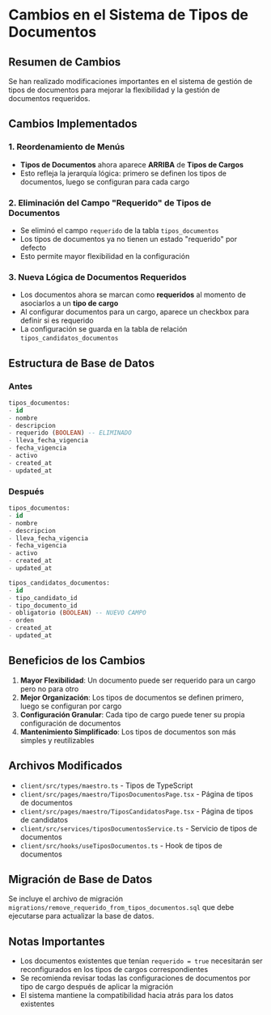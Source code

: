 # Cambios en el Sistema de Tipos de Documentos

## Resumen de Cambios

Se han realizado modificaciones importantes en el sistema de gestión de tipos de documentos para mejorar la flexibilidad y la gestión de documentos requeridos.

## Cambios Implementados

### 1. Reordenamiento de Menús
- **Tipos de Documentos** ahora aparece **ARRIBA** de **Tipos de Cargos**
- Esto refleja la jerarquía lógica: primero se definen los tipos de documentos, luego se configuran para cada cargo

### 2. Eliminación del Campo "Requerido" de Tipos de Documentos
- Se eliminó el campo `requerido` de la tabla `tipos_documentos`
- Los tipos de documentos ya no tienen un estado "requerido" por defecto
- Esto permite mayor flexibilidad en la configuración

### 3. Nueva Lógica de Documentos Requeridos
- Los documentos ahora se marcan como **requeridos** al momento de asociarlos a un **tipo de cargo**
- Al configurar documentos para un cargo, aparece un checkbox para definir si es requerido
- La configuración se guarda en la tabla de relación `tipos_candidatos_documentos`

## Estructura de Base de Datos

### Antes
```sql
tipos_documentos:
- id
- nombre
- descripcion
- requerido (BOOLEAN) -- ELIMINADO
- lleva_fecha_vigencia
- fecha_vigencia
- activo
- created_at
- updated_at
```

### Después
```sql
tipos_documentos:
- id
- nombre
- descripcion
- lleva_fecha_vigencia
- fecha_vigencia
- activo
- created_at
- updated_at

tipos_candidatos_documentos:
- id
- tipo_candidato_id
- tipo_documento_id
- obligatorio (BOOLEAN) -- NUEVO CAMPO
- orden
- created_at
- updated_at
```

## Beneficios de los Cambios

1. **Mayor Flexibilidad**: Un documento puede ser requerido para un cargo pero no para otro
2. **Mejor Organización**: Los tipos de documentos se definen primero, luego se configuran por cargo
3. **Configuración Granular**: Cada tipo de cargo puede tener su propia configuración de documentos
4. **Mantenimiento Simplificado**: Los tipos de documentos son más simples y reutilizables

## Archivos Modificados

- `client/src/types/maestro.ts` - Tipos de TypeScript
- `client/src/pages/maestro/TiposDocumentosPage.tsx` - Página de tipos de documentos
- `client/src/pages/maestro/TiposCandidatosPage.tsx` - Página de tipos de candidatos
- `client/src/services/tiposDocumentosService.ts` - Servicio de tipos de documentos
- `client/src/hooks/useTiposDocumentos.ts` - Hook de tipos de documentos

## Migración de Base de Datos

Se incluye el archivo de migración `migrations/remove_requerido_from_tipos_documentos.sql` que debe ejecutarse para actualizar la base de datos.

## Notas Importantes

- Los documentos existentes que tenían `requerido = true` necesitarán ser reconfigurados en los tipos de cargos correspondientes
- Se recomienda revisar todas las configuraciones de documentos por tipo de cargo después de aplicar la migración
- El sistema mantiene la compatibilidad hacia atrás para los datos existentes
